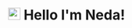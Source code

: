 # <img src="https://raw.githubusercontent.com/aemmadi/aemmadi/master/wave.gif" width="25px"> Hello I'm Neda!
